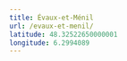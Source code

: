 ```yaml
---
title: Évaux-et-Ménil
url: /evaux-et-menil/
latitude: 48.32522650000001
longitude: 6.2994089
---
```


